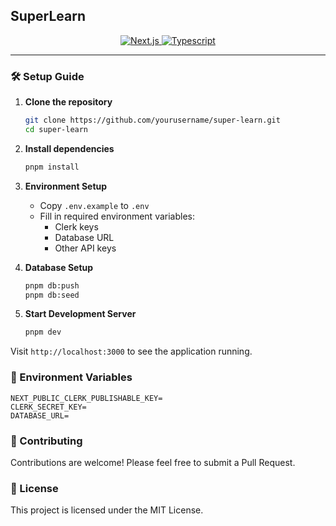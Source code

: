 ## SuperLearn

</div>

<div align="center">
  <a href="https://nextjs.org" title="Visit Next.js" target="_blank">
    <img alt="Next.js" src="https://img.shields.io/badge/-NEXTJS-black?style=for-the-badge&logo=Next.js" />
  </a>
  <a href="https://typescriptlang.org" title="More Typescript" target="_blank">
    <img alt="Typescript" src="https://img.shields.io/badge/TypeScript-007ACC?style=for-the-badge&logo=typescript&logoColor=white" />
  </a>
</div>

---

### 🛠 Setup Guide

1. **Clone the repository**

   ```bash
   git clone https://github.com/yourusername/super-learn.git
   cd super-learn
   ```

2. **Install dependencies**

   ```bash
   pnpm install
   ```

3. **Environment Setup**

   - Copy `.env.example` to `.env`
   - Fill in required environment variables:
     - Clerk keys
     - Database URL
     - Other API keys

4. **Database Setup**

   ```bash
   pnpm db:push
   pnpm db:seed
   ```

5. **Start Development Server**
   ```bash
   pnpm dev
   ```

Visit `http://localhost:3000` to see the application running.

### 📝 Environment Variables

```env
NEXT_PUBLIC_CLERK_PUBLISHABLE_KEY=
CLERK_SECRET_KEY=
DATABASE_URL=
```

### 🤝 Contributing

Contributions are welcome! Please feel free to submit a Pull Request.

### 📄 License

This project is licensed under the MIT License.
